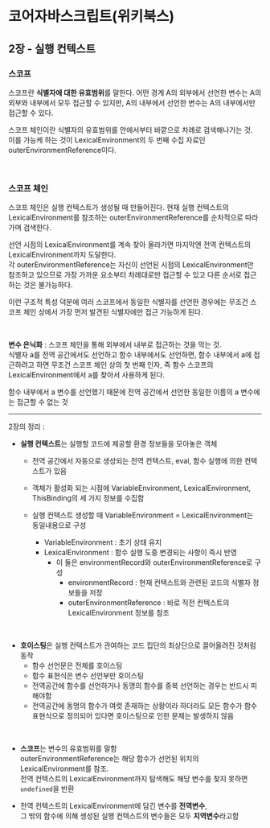 # 코어자바스크립트(위키북스)


## 2장 - 실행 컨텍스트

### 스코프
스코프란 **식별자에 대한 유효범위**를 말한다.
어떤 경계 A의 외부에서 선언한 변수는 A의 외부와 내부에서 모두 접근할 수 있지만, A의 내부에서 선언한 변수는 A의 내부에서만 접근할 수 있다.

스코프 체인이란 식별자의 유효범위를 안에서부터 바깥으로 차례로 검색해나가는 것.  
이를 가능케 하는 것이 LexicalEnvironment의 두 번째 수집 자료인 outerEnvironmentReference이다.

<br/>

### 스코프 체인
스코프 체인은 실행 컨텍스트가 생성될 때 만들어진다.
현재 실행 컨텍스트의 LexicalEnvironment를 참조하는 outerEnvironmentReference를 순차적으로 따라가며 검색한다.

선언 시점의 LexicalEnvironment를 계속 찾아 올라가면 마지막엔 전역 컨텍스트의 LexicalEnvironment까지 도달한다.   
각 outerEnvironmentReference는 자신이 선언된 시점의 LexicalEnvironment만 참조하고 있으므로 가장 가까운 요소부터 차례대로만 접근할 수 있고 다른 순서로 접근하는 것은 불가능하다.

이런 구조적 특성 덕분에 여러 스코프에서 동일한 식별자를 선언한 경우에는 무조건 스코프 체인 상에서 가장 먼저 발견된 식별자에만 접근 가능하게 된다.

<br/>

**변수 은닉화** : 스코프 체인을 통해 외부에서 내부로 접근하는 것을 막는 것.  
식별자 a를 전역 공간에서도 선언하고 함수 내부에서도 선언하면,
함수 내부에서 a에 접근하려고 하면 무조건 스코프 체인 상의 첫 번째 인자, 즉 함수 스코프의 LexicalEnvironment에서 a를 찾아서 사용하게 된다.

함수 내부에서 a 변수를 선언했기 때문에 전역 공간에서 선언한 동일한 이름의 a 변수에는 접근할 수 없는 것

---


2장의 정리 : 
* **실행 컨텍스트**는 실행할 코드에 제공할 환경 정보들을 모아놓은 객체  
    * 전역 공간에서 자동으로 생성되는 전역 컨텍스트, eval, 함수 실행에 의한 컨텍스트가 있음
    * 객체가 활성화 되는 시점에 VariableEnvironment, LexicalEnvironment, ThisBinding의 세 가지 정보를 수집함

    * 실행 컨텍스트 생성할 때 VariableEnvironment = LexicalEnvironment는 동일내용으로 구성
        * VariableEnvironment : 초기 상태 유지 
        * LexicalEnvironment : 함수 실행 도중 변경되는 사항이 즉시 반영
            *  이 둘은 environmentRecord와 outerEnvironmentReference로 구성
                * environmentRecord : 현재 컨텍스트와 관련된 코드의 식별자 정보들을 저장
                * outerEnvironmentReference : 바로 직전 컨텍스트의 LexicalEnvironment 정보를 참조

<br/>

* **호이스팅**은 실행 컨텍스트가 관여하는 코드 집단의 최상단으로 끌어올려진 것처럼 동작
    * 함수 선언문은 전체를 호이스팅
    * 함수 표현식은 변수 선언부만 호이스팅
    * 전역공간에 함수를 선언하거나 동명의 함수를 중복 선언하는 경우는 반드시 피해야함
    * 전역공간에 동명의 함수가 여럿 존재하는 상황이라 하더라도 모든 함수가 함수 표현식으로 정의되어 있다면 호이스팅으로 인한 문제는 발생하지 않음

<br/>

* **스코프**는 변수의 유효범위를 말함  
outerEnvironmentReference는 해당 함수가 선언된 위치의 LexicalEnvironment를 참조.  
전역 컨텍스트의 LexicalEnvironment까지 탐색해도 해당 변수를 찾지 못하면 ```undefined```을 반환

* 전역 컨텍스트의 LexicalEnvironment에 담긴 변수를 **전역변수**,   
그 밖의 함수에 의해 생성된 실행 컨텍스트의 변수들은 모두 **지역변수**라고함



